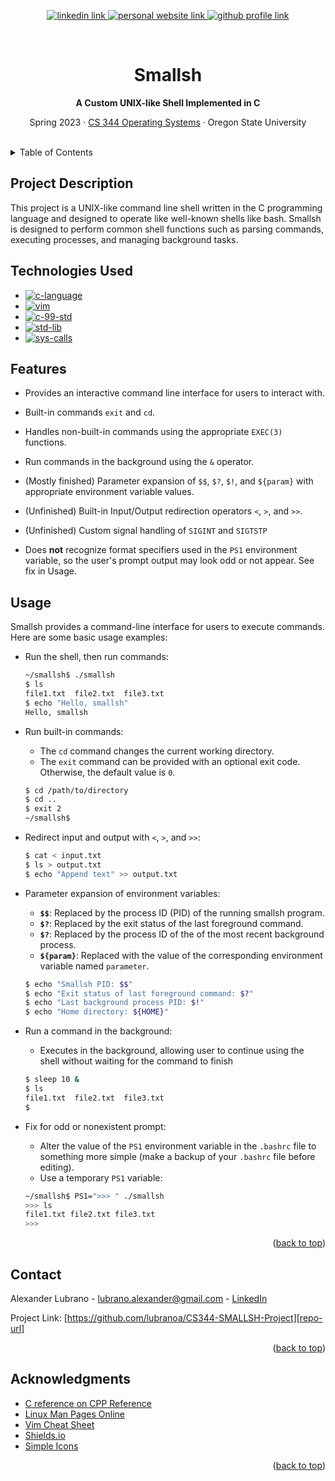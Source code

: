 <!-- Improved compatibility of back to top link: See: https://github.com/othneildrew/Best-README-Template/pull/73 -->
<a name="readme-top"></a>

<!-- Centered Title Section-->
<div align="center">
  <!-- Title Section Links -->
  <p>
    <a href="www.linkedin.com/in/lubrano-alexander">
      <img src="https://img.shields.io/badge/LinkedIn-0A66C2?style=for-the-badge&logo=linkedin" alt="linkedin link" />
    </a>
    <a href="https://lubranoa.github.io">
      <img src="https://img.shields.io/badge/Personal_Site-47b51b?style=for-the-badge" alt="personal website link" />
    </a>
    <a href="https://github.com/lubranoa">
      <img src="https://img.shields.io/badge/GitHub-8A2BE2?style=for-the-badge&logo=github" alt="github profile link" />
    </a>
  </p>
  <br />
  <!-- Titles and Subtitles -->
  <h1 align="center">Smallsh</h1>
  <p align="center">
    <b>A Custom UNIX-like Shell Implemented in C</b>
  </p>
  <p align="center">
    Spring 2023 · <a href="https://ecampus.oregonstate.edu/soc/ecatalog/ecoursedetail.htm?subject=CS&coursenumber=344&termcode=ALL">CS 344 Operating Systems</a> · Oregon State University
  </p>
  <br />
</div>

<!-- Table of Contents -->
<details>
  <summary>Table of Contents</summary>
    
  - [Project Description](#project-description)
  - [Technologies Used](#technologies-used)
  - [Features](#features)
  - [Usage](#usage)
  - [Contact](#contact)
  - [Acknowledgments](#acknowledgments)

</details>

<!-- Project Description -->
## Project Description

This project is a UNIX-like command line shell written in the C programming language and designed to operate like well-known shells like bash. Smallsh is designed to perform common shell functions such as parsing commands, executing processes, and managing background tasks.

<!-- Technologies Used -->
## Technologies Used

  - [![c-language][c-language]][c-language-url]
  - [![vim][vim]][vim-url]
  - [![c-99-std][c-99-std]][c-99-std-url]
  - [![std-lib][std-lib]][std-lib-url]
  - [![sys-calls][sys-calls]][sys-calls-url]

<!-- Features -->
## Features

  - Provides an interactive command line interface for users to interact with.

  - Built-in commands `exit` and `cd`.

  - Handles non-built-in commands using the appropriate `EXEC(3)` functions.

  - Run commands in the background using the `&` operator.

  - (Mostly finished) Parameter expansion of `$$`, `$?`, `$!`, and `${param}` with appropriate environment variable values.

  - (Unfinished) Built-in Input/Output redirection operators `<`, `>`, and `>>`.

  - (Unfinished) Custom signal handling of `SIGINT` and `SIGTSTP`

  - Does **not** recognize format specifiers used in the `PS1` environment variable, so the user's prompt output may look odd or not appear. See fix in Usage.

<!-- Usage -->
## Usage

Smallsh provides a command-line interface for users to execute commands. Here are some basic usage examples:

  - Run the shell, then run commands:

    ```bash
    ~/smallsh$ ./smallsh
    $ ls
    file1.txt  file2.txt  file3.txt
    $ echo "Hello, smallsh"
    Hello, smallsh
    ```

  - Run built-in commands:

    - The `cd` command changes the current working directory.
    - The `exit` command can be provided with an optional exit code. Otherwise, the default value is `0`.

    ```bash
    $ cd /path/to/directory
    $ cd ..
    $ exit 2
    ~/smallsh$
    ```

  - Redirect input and output with `<`, `>`, and `>>`:

    ```bash
    $ cat < input.txt
    $ ls > output.txt
    $ echo "Append text" >> output.txt
    ```

  - Parameter expansion of environment variables:

    - **`$$`**: Replaced by the process ID (PID) of the running smallsh program.
    - **`$?`**: Replaced by the exit status of the last foreground command.
    - **`$?`**: Replaced by the process ID of the of the most recent background process.
    - **`${param}`**: Replaced with the value of the corresponding environment variable named `parameter`.

    ```bash
    $ echo "Smallsh PID: $$"
    $ echo "Exit status of last foreground command: $?"
    $ echo "Last background process PID: $!"
    $ echo "Home directory: ${HOME}"
    ```

  - Run a command in the background:

    - Executes in the background, allowing user to continue using the shell without waiting for the command to finish

    ```bash
    $ sleep 10 &
    $ ls
    file1.txt  file2.txt  file3.txt
    $ 
    ```

  - Fix for odd or nonexistent prompt:

    - Alter the value of the `PS1` environment variable in the `.bashrc` file to something more simple (make a backup of your `.bashrc` file before editing).
    - Use a temporary `PS1` variable:
    
    ```bash
    ~/smallsh$ PS1=">>> " ./smallsh
    >>> ls
    file1.txt file2.txt file3.txt
    >>> 
    ```

<p align="right">(<a href="#readme-top">back to top</a>)</p>

<!-- Contact -->
## Contact

Alexander Lubrano - [lubrano.alexander@gmail.com][email] - [LinkedIn][linkedin-url]

Project Link: [https://github.com/lubranoa/CS344-SMALLSH-Project][repo-url]

<p align="right">(<a href="#readme-top">back to top</a>)</p>

<!-- Acknowledgements -->
## Acknowledgments
  
  - [C reference on CPP Reference][c-ref-url]
  - [Linux Man Pages Online][man-url]
  - [Vim Cheat Sheet][cheat-url]
  - [Shields.io][shields-url]
  - [Simple Icons][icons-url]

<p align="right">(<a href="#readme-top">back to top</a>)</p>

<!-- Markdown links -->
<!-- https://www.markdownguide.org/basic-syntax/#reference-style-links -->
[c-language]: https://img.shields.io/badge/Language-grey?style=for-the-badge&logo=c&logoColor=#A8B9CC
[c-language-url]: https://en.cppreference.com/

[vim]:https://img.shields.io/badge/Vim-grey?style=for-the-badge&logo=vim&logoColor=019733
[vim-url]: https://www.vim.org/

[c-99-std]: https://img.shields.io/badge/Standard_C99_(gcc)-grey?style=for-the-badge
[c-99-std-url]: https://en.cppreference.com/w/c/99

[std-lib]: https://img.shields.io/badge/C_Standard_Library-grey?style=for-the-badge
[std-lib-url]:https://en.cppreference.com/w/c/header

[sys-calls]: https://img.shields.io/badge/Linux_System_Calls-grey?style=for-the-badge
[sys-calls-url]: https://man7.org/linux/man-pages/man2/syscalls.2.html

[email]: mailto:lubrano.alexander@gmail.com
[linkedin-url]: https://linkedin.com/in/lubrano-alexander
[repo-url]: https://github.com/lubranoa/CS344-SMALLSH-Project

[cheat-url]: https://vim.rtorr.com/
[man-url]: https://man7.org/linux/man-pages/index.html
[c-ref-url]: https://en.cppreference.com/w/c
[shields-url]: https://shields.io/
[icons-url]: https://simpleicons.org/
